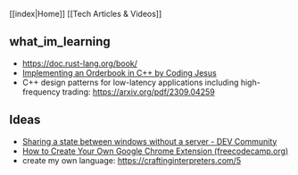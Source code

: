 [[index|Home]]
[[Tech Articles & Videos]]

## what_im_learning
- https://doc.rust-lang.org/book/
- [Implementing an Orderbook in C++ by Coding Jesus](https://youtube.com/playlist?list=PLIkrF4j3_p-2C5VuzbBxpBsFzh0qqXtgm&si=G2PDIAoDelxU-JPx)
- C++ design patterns for low-latency applications including high-frequency trading: 
	  https://arxiv.org/pdf/2309.04259

## Ideas
- [Sharing a state between windows without a server - DEV Community](https://dev.to/notachraf/sharing-a-state-between-windows-without-a-serve-23an)
- [How to Create Your Own Google Chrome Extension (freecodecamp.org)](https://www.freecodecamp.org/news/building-chrome-extension/)
- create my own language: https://craftinginterpreters.com/5